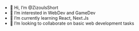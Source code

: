 - 👋 Hi, I’m @ZizouIsShort
- 👀 I’m interested in WebDev and GameDev
- 🌱 I’m currently learning React, Next.Js
- 💞️ I’m looking to collaborate on basic web development tasks

<!---
ZizouIsShort/ZizouIsShort is a ✨ special ✨ repository because its `README.md` (this file) appears on your GitHub profile.
You can click the Preview link to take a look at your changes.
--->
